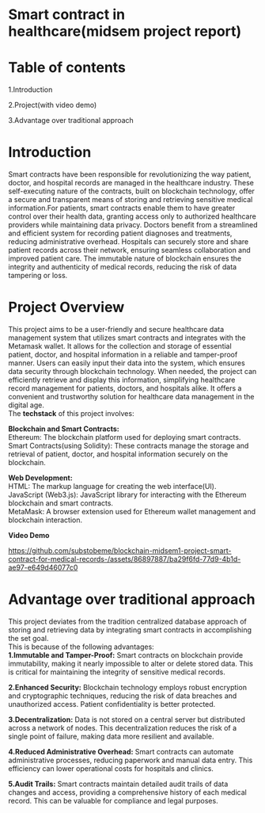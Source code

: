 # Smart contract in healthcare(midsem project report)
# Table of contents
1.Introduction<br /> 

2.Project(with video demo)<br/> 


3.Advantage over traditional approach</br>




# Introduction
Smart contracts have been responsible for revolutionizing the way patient, doctor, and hospital records are managed in the healthcare industry. These self-executing nature of the contracts, built on blockchain technology, offer a secure and transparent means of storing and retrieving sensitive medical information.For patients, smart contracts enable them to have greater control over their health data, granting access only to authorized healthcare providers while maintaining data privacy. Doctors benefit from a streamlined and efficient system for recording patient diagnoses and treatments, reducing administrative overhead. Hospitals can securely store and share patient records across their network, ensuring seamless collaboration and improved patient care. The immutable nature of blockchain ensures the integrity and authenticity of medical records, reducing the risk of data tampering or loss.
# Project Overview
This project aims to be a user-friendly and secure healthcare data management system that utilizes smart contracts and integrates with the Metamask wallet. It allows for the collection and storage of essential patient, doctor, and hospital information in a reliable and tamper-proof manner. Users can easily input their data into the system, which ensures data security through blockchain technology. When needed, the project can efficiently retrieve and display this information, simplifying healthcare record management for patients, doctors, and hospitals alike. It offers a convenient and trustworthy solution for healthcare data management in the digital age.</br>
The <b>techstack</b> of this project involves:

<b>Blockchain and Smart Contracts:</b><br/>
Ethereum: The blockchain platform used for deploying smart contracts.</br>
Smart Contracts(using Solidity): These contracts manage the storage and retrieval of patient, doctor, and hospital information securely on the blockchain.

<b>Web Development:</b></br>
HTML: The markup language for creating the web interface(UI).</br>
JavaScript (Web3.js): JavaScript library for interacting with the Ethereum blockchain and smart contracts.</br>
MetaMask: A browser extension used for Ethereum wallet management and blockchain interaction.


<b> Video Demo </b>

https://github.com/substobeme/blockchain-midsem1-project-smart-contract-for-medical-records-/assets/86897887/ba29f6fd-77d9-4b1d-ae97-e649d46077c0

# Advantage over traditional approach
This project deviates from the tradition centralized database approach of storing and retrieving data by integrating smart contracts in accomplishing the set goal. </br>
This is because of the following advantages:</br>
<b>1.Immutable and Tamper-Proof:</b> Smart contracts on blockchain provide immutability, making it nearly impossible to alter or delete stored data. This is critical for maintaining the integrity of sensitive medical records.

<b> 2.Enhanced Security:</b> Blockchain technology employs robust encryption and cryptographic techniques, reducing the risk of data breaches and unauthorized access. Patient confidentiality is better protected.

<b> 3.Decentralization:</b> Data is not stored on a central server but distributed across a network of nodes. This decentralization reduces the risk of a single point of failure, making data more resilient and available.

<b> 4.Reduced Administrative Overhead:</b> Smart contracts can automate administrative processes, reducing paperwork and manual data entry. This efficiency can lower operational costs for hospitals and clinics.

<b>  5.Audit Trails:</b> Smart contracts maintain detailed audit trails of data changes and access, providing a comprehensive history of each medical record. This can be valuable for compliance and legal purposes.
